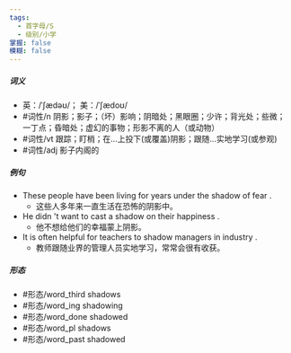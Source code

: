 ```yaml
---
tags:
  - 首字母/S
  - 级别/小学
掌握: false
模糊: false
---
```

##### 词义
- 英：/ˈʃædəʊ/； 美：/ˈʃædoʊ/
- #词性/n  阴影；影子；（坏）影响；阴暗处；黑眼圈；少许；背光处；些微；一丁点；昏暗处；虚幻的事物；形影不离的人（或动物）
- #词性/vt  跟踪；盯梢；在…上投下(或覆盖)阴影；跟随…实地学习(或参观)
- #词性/adj  影子内阁的
##### 例句
- These people have been living for years under the shadow of fear .
	- 这些人多年来一直生活在恐怖的阴影中。
- He didn 't want to cast a shadow on their happiness .
	- 他不想给他们的幸福蒙上阴影。
- It is often helpful for teachers to shadow managers in industry .
	- 教师跟随业界的管理人员实地学习，常常会很有收获。
##### 形态
- #形态/word_third shadows
- #形态/word_ing shadowing
- #形态/word_done shadowed
- #形态/word_pl shadows
- #形态/word_past shadowed
